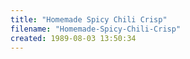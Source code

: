```yaml
---
title: "Homemade Spicy Chili Crisp"
filename: "Homemade-Spicy-Chili-Crisp"
created: 1989-08-03 13:50:34
---
```

